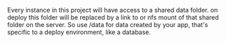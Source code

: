 Every instance in this project will have access to a shared data folder. on deploy this folder will be replaced by a link to or nfs mount of that shared folder on the server. So use /data for data created by your app, that's specific to a deploy environment, like a database.